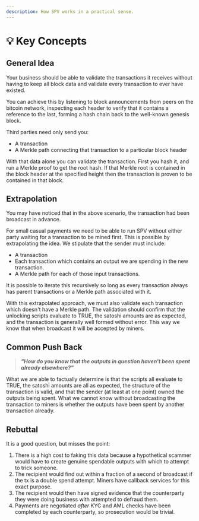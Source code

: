 ```yaml
---
description: How SPV works in a practical sense.
---
```


# 💡 Key Concepts

## General Idea

Your business should be able to validate the transactions it receives without having to keep all block data and validate every transaction to ever have existed.

You can achieve this by listening to block announcements from peers on the bitcoin network, inspecting each header to verify that it contains a reference to the last, forming a hash chain back to the well-known genesis block.

Third parties need only send you:

* A transaction
* A Merkle path connecting that transaction to a particular block header

With that data alone you can validate the transaction. First you hash it, and run a Merkle proof to get the root hash. If that Merkle root is contained in the block header at the specified height then the transaction is proven to be contained in that block.

## Extrapolation

You may have noticed that in the above scenario, the transaction had been broadcast in advance.&#x20;

For small casual payments we need to be able to run SPV without either party waiting for a transaction to be mined first. This is possible by extrapolating the idea. We stipulate that the sender must include:

* A transaction
* Each transaction which contains an output we are spending in the new transaction.
* A Merkle path for each of those input transactions.

It is possible to iterate this recursively so long as every transaction always has parent transactions or a Merkle path associated with it.

With this extrapolated approach, we must also validate each transaction which doesn't have a Merkle path. The validation should confirm that the unlocking scripts evaluate to TRUE, the satoshi amounts are as expected, and the transaction is generally well formed without error. This way we know that when broadcast it will be accepted by miners.

## Common Push Back

> _**"How do you know that the outputs in question haven't been spent already elsewhere?"**_

What we are able to factually determine is that the scripts all evaluate to TRUE, the satoshi amounts are all as expected, the structure of the transaction is valid, and that the sender (at least at one point) owned the outputs being spent. What we cannot know without broadcasting the transaction to miners is whether the outputs have been spent by another transaction already.

## Rebuttal

It is a good question, but misses the point:

1. There is a high cost to faking this data because a hypothetical scammer would have to create genuine spendable outputs with which to attempt to trick someone.
2. The recipient would find out within a fraction of a second of broadcast if the tx is a double spend attempt. Miners have callback services for this exact purpose.
3. The recipient would then have signed evidence that the counterparty they were doing business with attempted to defraud them.
4. Payments are negotiated _after_ KYC and AML checks have been completed by each counterparty, so prosecution would be trivial.
